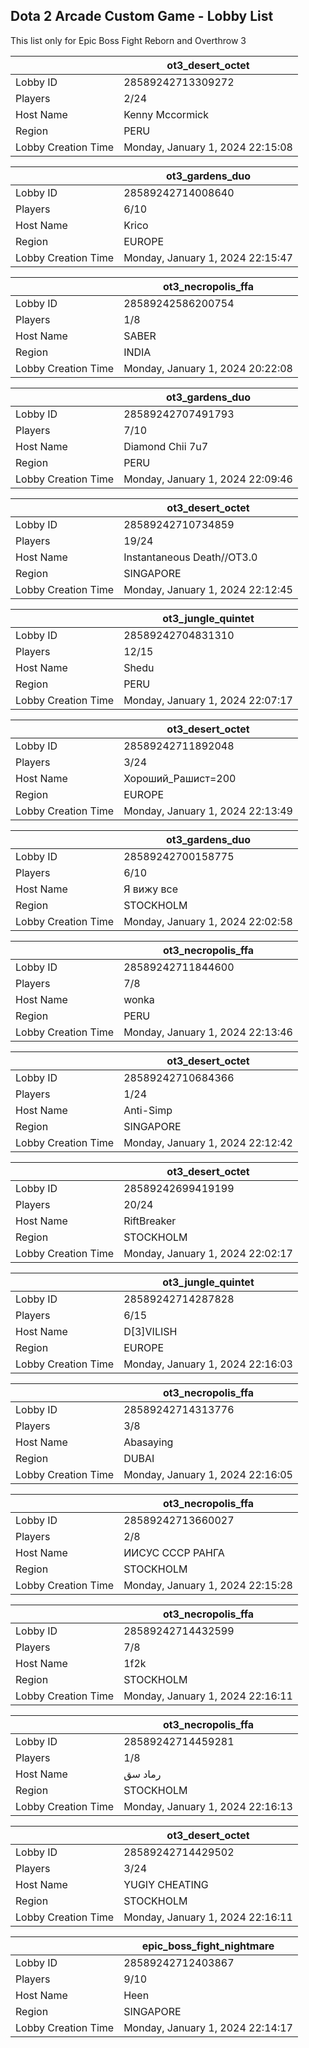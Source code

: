 ## Dota 2 Arcade Custom Game - Lobby List

This list only for Epic Boss Fight Reborn and Overthrow 3

|  | ot3_desert_octet |
| ------ | ------ |
| Lobby ID | 28589242713309272 |
| Players | 2/24 |
| Host Name | Kenny Mccormick |
| Region | PERU |
| Lobby Creation Time | Monday, January 1, 2024 22:15:08 |


|  | ot3_gardens_duo |
| ------ | ------ |
| Lobby ID | 28589242714008640 |
| Players | 6/10 |
| Host Name | Krico |
| Region | EUROPE |
| Lobby Creation Time | Monday, January 1, 2024 22:15:47 |


|  | ot3_necropolis_ffa |
| ------ | ------ |
| Lobby ID | 28589242586200754 |
| Players | 1/8 |
| Host Name | SABER |
| Region | INDIA |
| Lobby Creation Time | Monday, January 1, 2024 20:22:08 |


|  | ot3_gardens_duo |
| ------ | ------ |
| Lobby ID | 28589242707491793 |
| Players | 7/10 |
| Host Name | Diamond Chii 7u7 |
| Region | PERU |
| Lobby Creation Time | Monday, January 1, 2024 22:09:46 |


|  | ot3_desert_octet |
| ------ | ------ |
| Lobby ID | 28589242710734859 |
| Players | 19/24 |
| Host Name | Instantaneous Death//OT3.0 |
| Region | SINGAPORE |
| Lobby Creation Time | Monday, January 1, 2024 22:12:45 |


|  | ot3_jungle_quintet |
| ------ | ------ |
| Lobby ID | 28589242704831310 |
| Players | 12/15 |
| Host Name | Shedu |
| Region | PERU |
| Lobby Creation Time | Monday, January 1, 2024 22:07:17 |


|  | ot3_desert_octet |
| ------ | ------ |
| Lobby ID | 28589242711892048 |
| Players | 3/24 |
| Host Name | Хороший_Рашист=200 |
| Region | EUROPE |
| Lobby Creation Time | Monday, January 1, 2024 22:13:49 |


|  | ot3_gardens_duo |
| ------ | ------ |
| Lobby ID | 28589242700158775 |
| Players | 6/10 |
| Host Name | Я вижу все |
| Region | STOCKHOLM |
| Lobby Creation Time | Monday, January 1, 2024 22:02:58 |


|  | ot3_necropolis_ffa |
| ------ | ------ |
| Lobby ID | 28589242711844600 |
| Players | 7/8 |
| Host Name | wonka |
| Region | PERU |
| Lobby Creation Time | Monday, January 1, 2024 22:13:46 |


|  | ot3_desert_octet |
| ------ | ------ |
| Lobby ID | 28589242710684366 |
| Players | 1/24 |
| Host Name | Anti-Simp |
| Region | SINGAPORE |
| Lobby Creation Time | Monday, January 1, 2024 22:12:42 |


|  | ot3_desert_octet |
| ------ | ------ |
| Lobby ID | 28589242699419199 |
| Players | 20/24 |
| Host Name | RiftBreaker |
| Region | STOCKHOLM |
| Lobby Creation Time | Monday, January 1, 2024 22:02:17 |


|  | ot3_jungle_quintet |
| ------ | ------ |
| Lobby ID | 28589242714287828 |
| Players | 6/15 |
| Host Name | D[3]VILISH |
| Region | EUROPE |
| Lobby Creation Time | Monday, January 1, 2024 22:16:03 |


|  | ot3_necropolis_ffa |
| ------ | ------ |
| Lobby ID | 28589242714313776 |
| Players | 3/8 |
| Host Name | Abasaying |
| Region | DUBAI |
| Lobby Creation Time | Monday, January 1, 2024 22:16:05 |


|  | ot3_necropolis_ffa |
| ------ | ------ |
| Lobby ID | 28589242713660027 |
| Players | 2/8 |
| Host Name | ИИСУС СССР РАНГА |
| Region | STOCKHOLM |
| Lobby Creation Time | Monday, January 1, 2024 22:15:28 |


|  | ot3_necropolis_ffa |
| ------ | ------ |
| Lobby ID | 28589242714432599 |
| Players | 7/8 |
| Host Name | 1f2k |
| Region | STOCKHOLM |
| Lobby Creation Time | Monday, January 1, 2024 22:16:11 |


|  | ot3_necropolis_ffa |
| ------ | ------ |
| Lobby ID | 28589242714459281 |
| Players | 1/8 |
| Host Name | رماد سق |
| Region | STOCKHOLM |
| Lobby Creation Time | Monday, January 1, 2024 22:16:13 |


|  | ot3_desert_octet |
| ------ | ------ |
| Lobby ID | 28589242714429502 |
| Players | 3/24 |
| Host Name | YUGIY CHEATING |
| Region | STOCKHOLM |
| Lobby Creation Time | Monday, January 1, 2024 22:16:11 |


|  | epic_boss_fight_nightmare |
| ------ | ------ |
| Lobby ID | 28589242712403867 |
| Players | 9/10 |
| Host Name | Heen |
| Region | SINGAPORE |
| Lobby Creation Time | Monday, January 1, 2024 22:14:17 |


